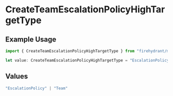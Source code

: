 # CreateTeamEscalationPolicyHighTargetType

## Example Usage

```typescript
import { CreateTeamEscalationPolicyHighTargetType } from "firehydrant/models/components";

let value: CreateTeamEscalationPolicyHighTargetType = "EscalationPolicy";
```

## Values

```typescript
"EscalationPolicy" | "Team"
```